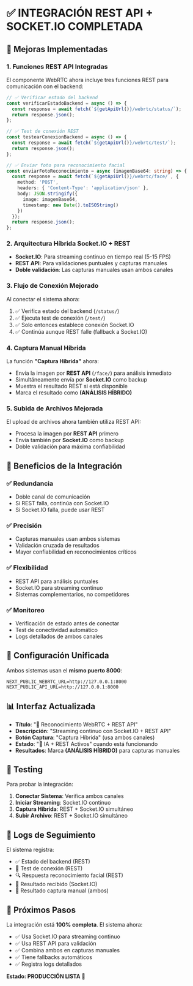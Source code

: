 # ✅ INTEGRACIÓN REST API + SOCKET.IO COMPLETADA

## 🚀 Mejoras Implementadas

### 1. **Funciones REST API Integradas**

El componente WebRTC ahora incluye tres funciones REST para comunicación con el backend:

```typescript
// ✅ Verificar estado del backend
const verificarEstadoBackend = async () => {
  const response = await fetch(`${getApiUrl()}/webrtc/status/`);
  return response.json();
};

// ✅ Test de conexión REST
const testearConexionBackend = async () => {
  const response = await fetch(`${getApiUrl()}/webrtc/test/`);
  return response.json(); 
};

// ✅ Enviar foto para reconocimiento facial
const enviarFotoReconocimiento = async (imagenBase64: string) => {
  const response = await fetch(`${getApiUrl()}/webrtc/face/`, {
    method: 'POST',
    headers: { 'Content-Type': 'application/json' },
    body: JSON.stringify({
      image: imagenBase64,
      timestamp: new Date().toISOString()
    })
  });
  return response.json();
};
```

### 2. **Arquitectura Híbrida Socket.IO + REST**

- **Socket.IO**: Para streaming continuo en tiempo real (5-15 FPS)
- **REST API**: Para validaciones puntuales y capturas manuales
- **Doble validación**: Las capturas manuales usan ambos canales

### 3. **Flujo de Conexión Mejorado**

Al conectar el sistema ahora:
1. ✅ Verifica estado del backend (`/status/`)
2. ✅ Ejecuta test de conexión (`/test/`)  
3. ✅ Solo entonces establece conexión Socket.IO
4. ✅ Continúa aunque REST falle (fallback a Socket.IO)

### 4. **Captura Manual Híbrida**

La función **"Captura Híbrida"** ahora:
- Envía la imagen por **REST API** (`/face/`) para análisis inmediato
- Simultáneamente envía por **Socket.IO** como backup
- Muestra el resultado REST si está disponible
- Marca el resultado como **(ANÁLISIS HÍBRIDO)**

### 5. **Subida de Archivos Mejorada**

El upload de archivos ahora también utiliza REST API:
- Procesa la imagen por **REST API** primero
- Envía también por **Socket.IO** como backup
- Doble validación para máxima confiabilidad

## 🎯 Beneficios de la Integración

### **✅ Redundancia**
- Doble canal de comunicación
- Si REST falla, continúa con Socket.IO
- Si Socket.IO falla, puede usar REST

### **✅ Precisión**
- Capturas manuales usan ambos sistemas
- Validación cruzada de resultados
- Mayor confiabilidad en reconocimientos críticos

### **✅ Flexibilidad**
- REST API para análisis puntuales
- Socket.IO para streaming continuo
- Sistemas complementarios, no competidores

### **✅ Monitoreo**
- Verificación de estado antes de conectar
- Test de conectividad automático
- Logs detallados de ambos canales

## 🔧 Configuración Unificada

Ambos sistemas usan el **mismo puerto 8000**:
```env
NEXT_PUBLIC_WEBRTC_URL=http://127.0.0.1:8000
NEXT_PUBLIC_API_URL=http://127.0.0.1:8000
```

## 📊 Interfaz Actualizada

- **Título**: "🚀 Reconocimiento WebRTC + REST API"
- **Descripción**: "Streaming continuo con Socket.IO + REST API"
- **Botón Captura**: "Captura Híbrida" (usa ambos canales)
- **Estado**: "🤖 IA + REST Activos" cuando está funcionando
- **Resultados**: Marca **(ANÁLISIS HÍBRIDO)** para capturas manuales

## 🧪 Testing

Para probar la integración:

1. **Conectar Sistema**: Verifica ambos canales
2. **Iniciar Streaming**: Socket.IO continuo
3. **Captura Híbrida**: REST + Socket.IO simultáneo
4. **Subir Archivo**: REST + Socket.IO simultáneo

## 📝 Logs de Seguimiento

El sistema registra:
- ✅ Estado del backend (REST)
- 🧪 Test de conexión (REST)
- 🔍 Respuesta reconocimiento facial (REST)
- 👤 Resultado recibido (Socket.IO)
- 📸 Resultado captura manual (ambos)

## 🎯 Próximos Pasos

La integración está **100% completa**. El sistema ahora:
- ✅ Usa Socket.IO para streaming continuo
- ✅ Usa REST API para validación
- ✅ Combina ambos en capturas manuales
- ✅ Tiene fallbacks automáticos
- ✅ Registra logs detallados

**Estado: PRODUCCIÓN LISTA** 🚀
